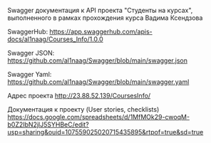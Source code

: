Swagger документация к API проекта "Студенты на курсах", выполненного в рамках прохождения курса Вадима Ксендзова

SwaggerHub:
https://app.swaggerhub.com/apis-docs/al1naag/Courses_Info/1.0.0

Swagger JSON:
https://github.com/al1naag/Swagger/blob/main/swagger.json

Swagger Yaml:
https://github.com/al1naag/Swagger/blob/main/swagger.yaml

Адрес проекта
<http://23.88.52.139/CoursesInfo/>

Документация к проекту (User stories, checklists)
<https://docs.google.com/spreadsheets/d/1MfMOk29-cwoqM-b0Z2IbN2jlJ5SYHBeC/edit?usp=sharing&ouid=107559025020715435895&rtpof=true&sd=true>
